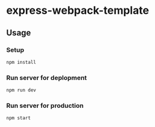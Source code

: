 # express-webpack-template

## Usage

### Setup

```bash
npm install
```

### Run server for deplopment

```bash
npm run dev
```

### Run server for production

```bash
npm start
```
